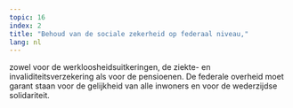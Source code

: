 ```yaml
---
topic: 16
index: 2
title: "Behoud van de sociale zekerheid op federaal niveau,"
lang: nl
---
```

zowel voor de werkloosheidsuitkeringen, de ziekte- en invaliditeitsverzekering
als voor de pensioenen. De federale overheid moet garant staan voor de
gelijkheid van alle inwoners en voor de wederzijdse solidariteit.
